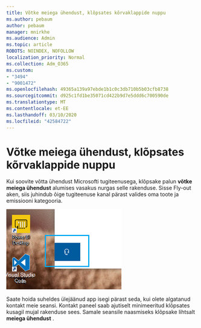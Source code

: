 ```yaml
---
title: Võtke meiega ühendust, klõpsates kõrvaklappide nuppu
ms.author: pebaum
author: pebaum
manager: mnirkhe
ms.audience: Admin
ms.topic: article
ROBOTS: NOINDEX, NOFOLLOW
localization_priority: Normal
ms.collection: Adm_O365
ms.custom:
- "3494"
- "9001472"
ms.openlocfilehash: 49365a139a97ebde1b1c0c3db710b5b03cfb8738
ms.sourcegitcommit: d925c1fd1be35071cd422b9d7e5ddd6c700590de
ms.translationtype: MT
ms.contentlocale: et-EE
ms.lasthandoff: 03/10/2020
ms.locfileid: "42584722"
---
```

# <a name="contact-us-by-clicking-the-headphone-button"></a>Võtke meiega ühendust, klõpsates kõrvaklappide nuppu

Kui soovite võtta ühendust Microsofti tugiteenusega, klõpsake palun **võtke meiega ühendust** alumises vasakus nurgas selle rakenduse. Sisse Fly-out aken, siis juhindub õige tugiteenuse kanal pärast valides oma toote ja emissiooni kategooria.

![Võtke meiega ühendust, klõpsates kõrvaklappide ikoonil.](media/contact-us-headphone-icon.png)

Saate hoida suheldes ülejäänud app isegi pärast seda, kui olete algatanud kontakt meie seansi. Kontakt paneel saab ajutiselt minimeeritud klõpsates kusagil mujal rakenduse sees. Samale seansile naasmiseks klõpsake lihtsalt **meiega ühendust** .
